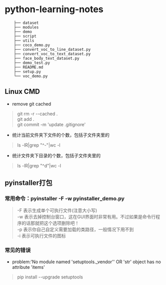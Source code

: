 # python-learning-notes

```
    ├── dataset
    ├── modules
    ├── demo
    ├── script
    ├── utils
    ├── coco_demo.py
    ├── convert_voc_to_line_dataset.py
    ├── convert_voc_to_text_dataset.py
    ├── face_body_text_dataset.py
    ├── demo_test.py
    ├── README.md
    ├── setup.py
    └── voc_demo.py
```


## Linux CMD

- remove git cached
> git rm -r --cached .              <br/>
> git add .                         <br/>
> git commit -m 'update .gitignore' <br/>

- 统计当前文件夹下文件的个数，包括子文件夹里的
> ls -lR|grep "^-"|wc -l
- 统计文件夹下目录的个数，包括子文件夹里的
> ls -lR|grep "^d"|wc -l




## pyinstaller打包
### 常用命令：pyinstaller -F -w  pyinstaller_demo.py
> -F 表示生成单个可执行文件(注意大小写) <br/>
> -w 表示去掉控制台窗口，这在GUI界面时非常有用。不过如果是命令行程序的话那就把这个选项删除吧！ <br/>
> -p 表示你自己自定义需要加载的类路径，一般情况下用不到 <br/>
> -i 表示可执行文件的图标 <br/>

### 常见的错误
- problem:'No module named 'setuptools._vendor'' OR  'str' object has no attribute 'items'
> pip install --upgrade setuptools

